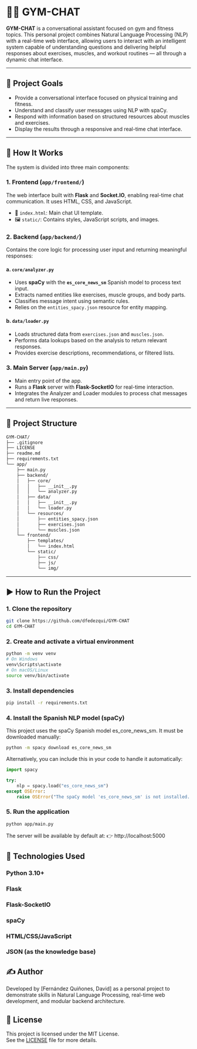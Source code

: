 # 🏋️‍♂️ GYM-CHAT

**GYM-CHAT** is a conversational assistant focused on gym and fitness topics. This personal project combines Natural Language Processing (NLP) with a real-time web interface, allowing users to interact with an intelligent system capable of understanding questions and delivering helpful responses about exercises, muscles, and workout routines — all through a dynamic chat interface.

---

## 📌 Project Goals

- Provide a conversational interface focused on physical training and fitness.
- Understand and classify user messages using NLP with spaCy.
- Respond with information based on structured resources about muscles and exercises.
- Display the results through a responsive and real-time chat interface.

---

## 🧠 How It Works

The system is divided into three main components:

### 1. **Frontend** (`app/frontend/`)
The web interface built with **Flask** and **Socket.IO**, enabling real-time chat communication. It uses HTML, CSS, and JavaScript.

- 📄 `index.html`: Main chat UI template.
- 🖼️ `static/`: Contains styles, JavaScript scripts, and images.

### 2. **Backend** (`app/backend/`)
Contains the core logic for processing user input and returning meaningful responses:

#### a. `core/analyzer.py`
- Uses **spaCy** with the **`es_core_news_sm`** Spanish model to process text input.
- Extracts named entities like exercises, muscle groups, and body parts.
- Classifies message intent using semantic rules.
- Relies on the `entities_spacy.json` resource for entity mapping.

#### b. `data/loader.py`
- Loads structured data from `exercises.json` and `muscles.json`.
- Performs data lookups based on the analysis to return relevant responses.
- Provides exercise descriptions, recommendations, or filtered lists.

### 3. **Main Server** (`app/main.py`)
- Main entry point of the app.
- Runs a **Flask** server with **Flask-SocketIO** for real-time interaction.
- Integrates the Analyzer and Loader modules to process chat messages and return live responses.

---

## 📂 Project Structure
```bash
GYM-CHAT/
├── .gitignore
├── LICENSE
├── readme.md
├── requirements.txt
└── app/
    ├── main.py
    ├── backend/
    │   ├── core/
    │   │   ├── __init__.py
    │   │   └── analyzer.py
    │   ├── data/
    │   │   ├── __init__.py
    │   │   └── loader.py
    │   └── resources/
    │       ├── entities_spacy.json
    │       ├── exercises.json
    │       └── muscles.json
    └── frontend/
        ├── templates/
        │   └── index.html
        └── static/
            ├── css/
            ├── js/
            └── img/
```
---

## ▶️ How to Run the Project

### 1. Clone the repository
```bash
git clone https://github.com/dfedezqui/GYM-CHAT
cd GYM-CHAT
```
### 2. Create and activate a virtual environment
```bash
python -m venv venv
# On Windows
venv\Scripts\activate
# On macOS/Linux
source venv/bin/activate
```

### 3. Install dependencies
```bash
pip install -r requirements.txt
```

### 4. Install the Spanish NLP model (spaCy)
This project uses the spaCy Spanish model es_core_news_sm. It must be downloaded manually:
```bash
python -m spacy download es_core_news_sm
```
Alternatively, you can include this in your code to handle it automatically:
```python
import spacy

try:
    nlp = spacy.load("es_core_news_sm")
except OSError:
    raise OSError("The spaCy model 'es_core_news_sm' is not installed. Run:\npython -m spacy download es_core_news_sm")
```

### 5. Run the application
```bash
python app/main.py
```
The server will be available by default at:
👉 http://localhost:5000

## 🧰 Technologies Used
### Python 3.10+

### Flask

### Flask-SocketIO

### spaCy

### HTML/CSS/JavaScript

### JSON (as the knowledge base)

## ✍️ Author
Developed by [Fernández Quiñones, David] as a personal project to demonstrate skills in Natural Language Processing, real-time web development, and modular backend architecture.

## 📄 License

This project is licensed under the MIT License.  
See the [LICENSE](./LICENSE) file for more details.
